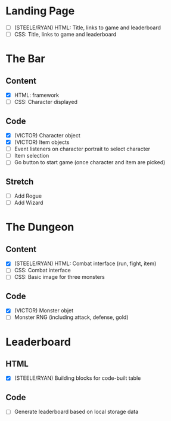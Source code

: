 # Landing Page
- [ ] (STEELE/RYAN) HTML: Title, links to game and leaderboard
- [ ] CSS: Title, links to game and leaderboard

# The Bar
## Content
- [X] HTML: framework
- [ ] CSS: Character displayed
## Code
- [X] (VICTOR) Character object
- [X] (VICTOR) Item objects
- [ ] Event listeners on character portrait to select character
- [ ] Item selection
- [ ] Go button to start game (once character and item are picked)
## Stretch
- [ ] Add Rogue
- [ ] Add Wizard

# The Dungeon
## Content
- [X] (STEELE/RYAN) HTML: Combat interface (run, fight, item)
- [ ] CSS: Combat interface
- [ ] CSS: Basic image for three monsters
## Code 
- [X] (VICTOR) Monster objet
- [ ] Monster RNG (including attack, defense, gold)

# Leaderboard
## HTML
- [X] (STEELE/RYAN) Building blocks for code-built table
## Code
- [ ] Generate leaderboard based on local storage data
